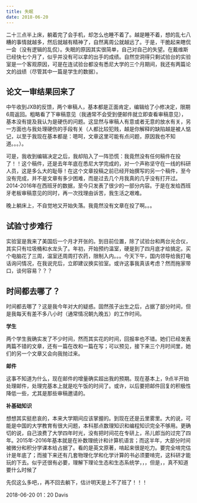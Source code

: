 ```yaml
---
title: 失眠
date: 2018-06-20
---
```


二十三点半上床，躺着完了会手机，却怎么也睡不着了。越是睡不着，想的乱七八糟的事情就越多，然后就越有精神了，自然离周公就越远了。于是，干脆起来瞎侃一会（没有逻辑的乱侃）。失眠的原因其实很简单，自己对自己的失望。在戴维斯已经快七个月了，似乎并没有可以拿的出手的成绩。自然空洞得只剩试验台的实验室是一个客观原因，可是在连试验台都没有悉尼大学的三个月期间，我还有两篇论文的战绩（尽管其中一篇是学生的数据）。

## 论文一审结果回来了

中午收到JXB的反馈，两个审稿人，基本都是正面肯定，编辑给了小修决定，限期6周返回。粗略看了下审稿意见（我通常不会受到便邮件就立即查看审稿意见），基本没有提及我认为是硬伤的问题。这显然与审稿人有意或者无意的放水有关，另一方面也与我处理硬伤的手段有关（人都比较犯贱，越是你解释的缺陷越是被人惦记，以至于我现在基本都是：嗯呵，文章这里可能有点问题，原因我也不知道。。。）。

可是，我收到编辑决定之后，我却陷入了一阵恐慌：我竟然没有任何稿件在投了！！这个稿件，还是去年年底在悉尼大学完成的，对一个声称坚守在一线的科研人员，这是多么大的耻辱！在这个文章投稿之前已经开始撰写的另一个稿件，至今没有完成，并不是文章有多少困难，而是过去几个月我真的几乎没有打开过。2014-2016年在西班牙的数据，至今只发表了很少的一部分内容。于是在发给西班牙老板审稿意见的同时，再一次找理由诉苦，我生活之艰难。

晚上躺床上，不自觉地又开始失落。我竟然没有文章在投了啊。。。

## 试验寸步难行

实验室是我来了美国后一个月才开张的。到目前位置，除了试验台和两台光合仪，其实只有垃圾桶和水龙头了。年初，开始预约温室，硬是到了四月底才给搞定。买个电脑花了三周，温室还周周打农药，限制入内。。。今天下午，国内领导给我打电话询问情况，在我说完后，立即建议换实验室。或许这事我真该考虑？然而拖家带口，谈何容易？？？

## 时间都去哪了？

时间都去哪了？这是我今年对大的疑惑。固然孩子出生之后，占据了部分时间，但是我每天有差不多八小时（通常情况朝九晚五）的工作时间。

**学生**

两个学生我确实发了不少时间，然而其实花的时间，回报率也不错。她们已经发表两篇不错的文章，还有一篇在改和一篇在写；可以预见，接下来三个月时间里，她们的另一个文章又会向我抛过来。

**邮件**

这事不知道为什么，现在邮件的增量确实超出我的预期。现在基本上，9点半开始处理邮件，处理完基本上就是吃午饭的时间了。或许，以后要把邮件回复的积极性降低一些，尤其是那些审稿邀请的。

**补基础知识**

想想其实挺悲哀的，本来大学期间应该掌握的。到现在还是云里雾里。大的说，可能是中国的大学教育有很大问题，本科那点数理知识和编程知识完全不够用。更确切的说，自己浪费了大学四年时光，没有把时间花在专研上，吊儿郎当的过完了四年。2015年-2016年基本就是在补数理统计和计算机语言；而这半年，大部分时间被微分和积分学课本给占据了。看的是英文原著，啃起来很是吃力。要完全啃完估计是年底了；而接下来还有几套物理化学和化学计算的书必须要啃完，这科研才能玩的下去。似乎还很有必要，理解下理论生态和生态系统学，，，但是，，真不知道要什么时候了

先侃这么多吧，，再不回去躺下，估计明天是上不了班了！！！

2018-06-20 01：20 Davis


</br></br></br>



